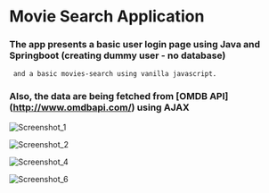 # Movie Search Application
### The app presents a basic user login page using Java and  Springboot (creating dummy user - no database)
     and a basic movies-search using vanilla javascript.
### Also, the data are being fetched from [OMDB API] (http://www.omdbapi.com/) using AJAX

![Screenshot_1](https://user-images.githubusercontent.com/64276044/151700986-96654f08-a4ca-48f5-a6e3-e0e1d64e2d01.png)

![Screenshot_2](https://user-images.githubusercontent.com/64276044/151700993-fa71ffc0-1159-4c34-bb93-593760505454.png)

![Screenshot_4](https://user-images.githubusercontent.com/64276044/151701001-71b2e3e1-24e5-4453-860e-4bc24d0c8642.png)

![Screenshot_6](https://user-images.githubusercontent.com/64276044/151701004-ba600ea3-4f09-4c05-9905-43bebfdf34de.png)


